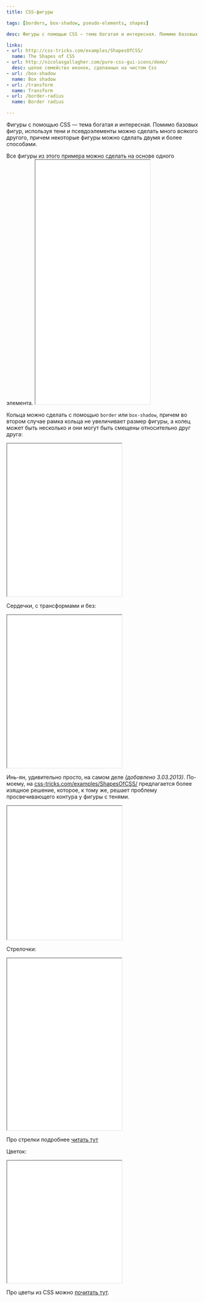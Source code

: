 ```yaml
---
title: CSS-фигуры

tags: [borders, box-shadow, pseudo-elements, shapes]

desc: Фигуры с помощью CSS — тема богатая и интересная. Помимо базовых фигур, используя тени и псевдоэлементы можно сделать много всякого другого, причем некоторые фигуры можно сделать двумя и более способами.

links:
- url: http://css-tricks.com/examples/ShapesOfCSS/
  name: The Shapes of CSS
- url: http://nicolasgallagher.com/pure-css-gui-icons/demo/
  desc: целое семейство иконок, сделанных на чистом Css
- url: /box-shadow
  name: Box shadow
- url: /transform
  name: Transform
- url: /border-radius
  name: Border radius

---
```

Фигуры с помощью CSS — тема богатая и интересная. Помимо базовых фигур, используя тени и псевдоэлементы можно сделать много всякого другого, причем некоторые фигуры можно сделать двумя и более способами.

<!--more-->Все фигуры из этого примера можно сделать на основе одного элемента.

<iframe class="live-snippet" style="height: 640px" src="../assets/demo/css-figury/demo_1.html?output"></iframe>

Кольца можно сделать с помощью <code>border</code> или <code>box-shadow</code>, причем во втором случае рамка кольца не увеличивает размер фигуры, а колец может быть несколько и они могут быть смещены относительно друг друга:

<iframe class="live-snippet" style="height: 400px" src="../assets/demo/css-figury/demo_2.html?output"></iframe>

Сердечки, с трансформами и без:

<iframe class="live-snippet" style="height: 400px" src="../assets/demo/css-figury/demo_3.html?output"></iframe>

Инь-ян, удивительно просто, на самом деле <em>(добавлено 3.03.2013)</em>.
По-моему, на <a href="http://css-tricks.com/examples/ShapesOfCSS/">css-tricks.com/examples/ShapesOfCSS/</a> предлагается более изящное решение, которое, к тому же, решает проблему просвечивающего контура у фигуры с тенями.

<iframe class="live-snippet" style="height: 350px" src="../assets/demo/css-figury/demo_4.html?output"></iframe>

Стрелочки:

<iframe class="live-snippet" style="height: 450px" src="../assets/demo/css-figury/demo_5.html?output"></iframe>

Про стрелки подробнее <a href="/strelki-s-pomoshh-yu-svojstva-border/">читать тут</a>

Цветок:

<iframe class="live-snippet" style="height: 320px" src="../assets/demo/css-figury/demo_6.html?output"></iframe>

Про цветы из CSS можно <a href="/css-figury-lepestok/">почитать тут</a>.
